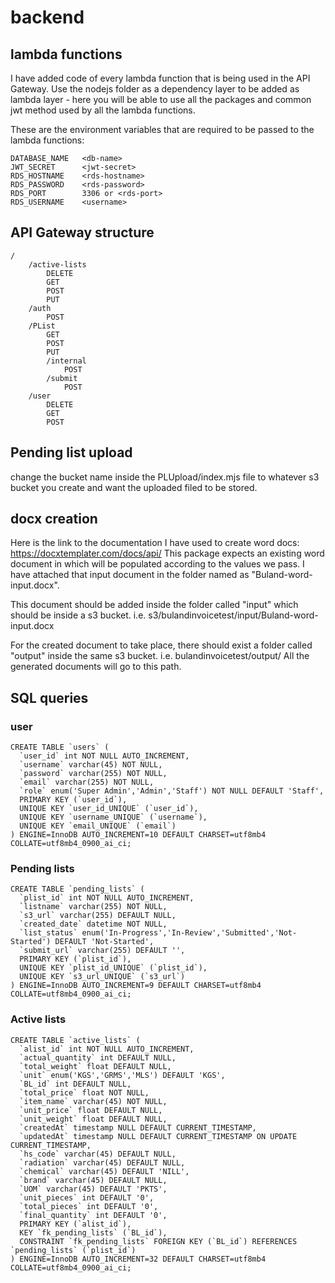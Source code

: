 # backend

## lambda functions

I have added code of every lambda function that is being used in the API Gateway.
Use the nodejs folder as a dependency layer to be added as lambda layer - here you will be able to use all the packages and common jwt method used by all the lambda functions.

These are the environment variables that are required to be passed to the lambda functions:

```
DATABASE_NAME	<db-name>
JWT_SECRET	    <jwt-secret>
RDS_HOSTNAME	<rds-hostname>
RDS_PASSWORD	<rds-password>
RDS_PORT	    3306 or <rds-port>
RDS_USERNAME	<username>
```

## API Gateway structure

```
/
    /active-lists
        DELETE
        GET
        POST
        PUT
    /auth
        POST
    /PList
        GET
        POST
        PUT
        /internal
            POST
        /submit
            POST
    /user
        DELETE
        GET
        POST
```

## Pending list upload

change the bucket name inside the PLUpload/index.mjs file to whatever s3 bucket you create and want the uploaded filed to be stored.

## docx creation

Here is the link to the documentation I have used to create word docs: https://docxtemplater.com/docs/api/
This package expects an existing word document in which will be populated according to the values we pass. I have attached that input document in the folder named as "Buland-word-input.docx".

This document should be added inside the folder called "input" which should be inside a s3 bucket. i.e. s3/bulandinvoicetest/input/Buland-word-input.docx

For the created document to take place, there should exist a folder called "output" inside the same s3 bucket. i.e. bulandinvoicetest/output/
All the generated documents will go to this path.

## SQL queries

### user

```
CREATE TABLE `users` (
  `user_id` int NOT NULL AUTO_INCREMENT,
  `username` varchar(45) NOT NULL,
  `password` varchar(255) NOT NULL,
  `email` varchar(255) NOT NULL,
  `role` enum('Super Admin','Admin','Staff') NOT NULL DEFAULT 'Staff',
  PRIMARY KEY (`user_id`),
  UNIQUE KEY `user_id_UNIQUE` (`user_id`),
  UNIQUE KEY `username_UNIQUE` (`username`),
  UNIQUE KEY `email_UNIQUE` (`email`)
) ENGINE=InnoDB AUTO_INCREMENT=10 DEFAULT CHARSET=utf8mb4 COLLATE=utf8mb4_0900_ai_ci;

```

### Pending lists

```
CREATE TABLE `pending_lists` (
  `plist_id` int NOT NULL AUTO_INCREMENT,
  `listname` varchar(255) NOT NULL,
  `s3_url` varchar(255) DEFAULT NULL,
  `created_date` datetime NOT NULL,
  `list_status` enum('In-Progress','In-Review','Submitted','Not-Started') DEFAULT 'Not-Started',
  `submit_url` varchar(255) DEFAULT '',
  PRIMARY KEY (`plist_id`),
  UNIQUE KEY `plist_id_UNIQUE` (`plist_id`),
  UNIQUE KEY `s3_url_UNIQUE` (`s3_url`)
) ENGINE=InnoDB AUTO_INCREMENT=9 DEFAULT CHARSET=utf8mb4 COLLATE=utf8mb4_0900_ai_ci;

```

### Active lists

```
CREATE TABLE `active_lists` (
  `alist_id` int NOT NULL AUTO_INCREMENT,
  `actual_quantity` int DEFAULT NULL,
  `total_weight` float DEFAULT NULL,
  `unit` enum('KGS','GRMS','MLS') DEFAULT 'KGS',
  `BL_id` int DEFAULT NULL,
  `total_price` float NOT NULL,
  `item_name` varchar(45) NOT NULL,
  `unit_price` float DEFAULT NULL,
  `unit_weight` float DEFAULT NULL,
  `createdAt` timestamp NULL DEFAULT CURRENT_TIMESTAMP,
  `updatedAt` timestamp NULL DEFAULT CURRENT_TIMESTAMP ON UPDATE CURRENT_TIMESTAMP,
  `hs_code` varchar(45) DEFAULT NULL,
  `radiation` varchar(45) DEFAULT NULL,
  `chemical` varchar(45) DEFAULT 'NILL',
  `brand` varchar(45) DEFAULT NULL,
  `UOM` varchar(45) DEFAULT 'PKTS',
  `unit_pieces` int DEFAULT '0',
  `total_pieces` int DEFAULT '0',
  `final_quantity` int DEFAULT '0',
  PRIMARY KEY (`alist_id`),
  KEY `fk_pending_lists` (`BL_id`),
  CONSTRAINT `fk_pending_lists` FOREIGN KEY (`BL_id`) REFERENCES `pending_lists` (`plist_id`)
) ENGINE=InnoDB AUTO_INCREMENT=32 DEFAULT CHARSET=utf8mb4 COLLATE=utf8mb4_0900_ai_ci;
```
